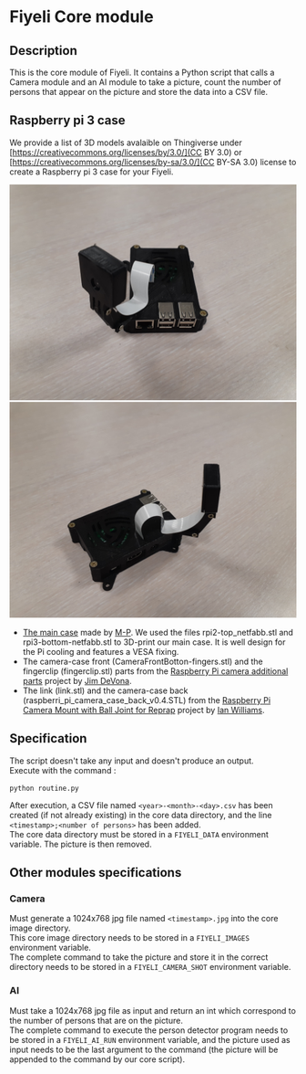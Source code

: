 # Fiyeli Core module

## Description
This is the core module of Fiyeli.
It contains a Python script that calls a Camera module and an AI module to take a picture, count the number of persons that appear on the picture and store the data into a CSV file.

## Raspberry pi 3 case
We provide a list of 3D models avalaible on Thingiverse under  [https://creativecommons.org/licenses/by/3.0/](CC BY 3.0) or [https://creativecommons.org/licenses/by-sa/3.0/](CC BY-SA 3.0) license to create a Raspberry pi 3 case for your Fiyeli.

![Picture 1](images/20190117_131217.jpg)
![Picture 2](images/20190117_131155.jpg)

- [The main case](https://www.thingiverse.com/thing:922740) made by [M-P](https://www.thingiverse.com/0110-M-P/about). We used the files rpi2-top_netfabb.stl and rpi3-bottom-netfabb.stl to 3D-print our main case. It is well design for the Pi cooling and features a VESA fixing.
- The camera-case front (CameraFrontBotton-fingers.stl) and the fingerclip (fingerclip.stl) parts from the [Raspberry Pi camera additional parts](https://www.thingiverse.com/thing:403712) project by [Jim DeVona](https://www.thingiverse.com/anoved/about).
- The link (link.stl) and the camera-case back (raspberri_pi_camera_case_back_v0.4.STL) from the [Raspberry Pi Camera Mount with Ball Joint for Reprap](https://www.thingiverse.com/thing:247590) project by [Ian Williams](https://www.thingiverse.com/3dkarma/about).

## Specification
The script doesn't take any input and doesn't produce an output.\
Execute with the command :
```
python routine.py
```
After execution, a CSV file named `<year>-<month>-<day>.csv` has been created (if not already existing) in the core data directory, and the line `<timestamp>;<number of persons>` has been added.\
The core data directory must be stored in a `FIYELI_DATA` environment variable.
The picture is then removed.

## Other modules specifications

### Camera
Must generate a 1024x768 jpg file named `<timestamp>.jpg` into the core image directory.\
This core image directory needs to be stored in a `FIYELI_IMAGES` environment variable.\
The complete command to take the picture and store it in the correct directory needs to be stored in a `FIYELI_CAMERA_SHOT` environment variable.

### AI
Must take a 1024x768 jpg file as input and return an int which correspond to the number of persons that are on the picture.\
The complete command to execute the person detector program needs to be stored in a `FIYELI_AI_RUN` environment variable, and the picture used as input needs to be the last argument to the command (the picture will be appended to the command by our core script).
